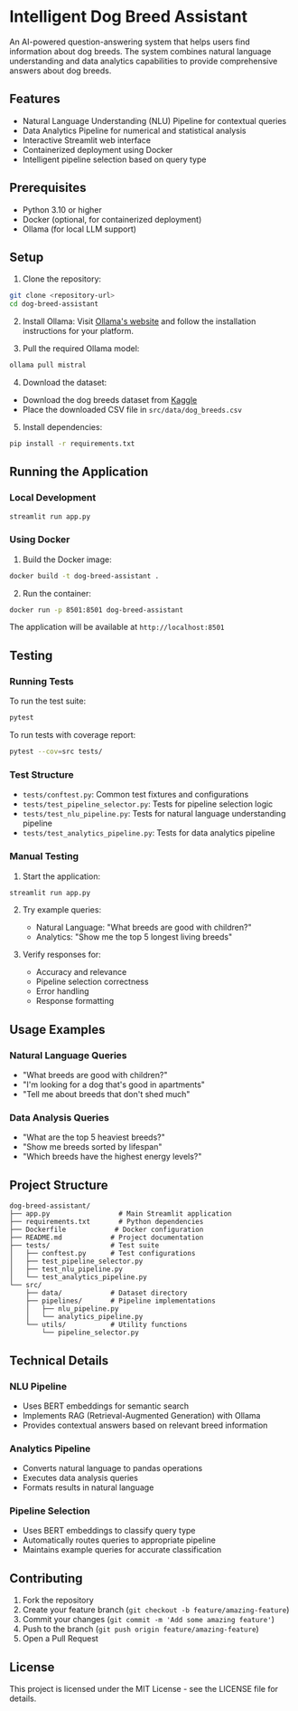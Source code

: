 # Intelligent Dog Breed Assistant

An AI-powered question-answering system that helps users find information about dog breeds. The system combines natural language understanding and data analytics capabilities to provide comprehensive answers about dog breeds.

## Features

- Natural Language Understanding (NLU) Pipeline for contextual queries
- Data Analytics Pipeline for numerical and statistical analysis
- Interactive Streamlit web interface
- Containerized deployment using Docker
- Intelligent pipeline selection based on query type

## Prerequisites

- Python 3.10 or higher
- Docker (optional, for containerized deployment)
- Ollama (for local LLM support)

## Setup

1. Clone the repository:
```bash
git clone <repository-url>
cd dog-breed-assistant
```

2. Install Ollama:
Visit [Ollama's website](https://ollama.ai/) and follow the installation instructions for your platform.

3. Pull the required Ollama model:
```bash
ollama pull mistral
```

4. Download the dataset:
- Download the dog breeds dataset from [Kaggle](https://www.kaggle.com/datasets/mexwell/dog-breeds-dataset)
- Place the downloaded CSV file in `src/data/dog_breeds.csv`

5. Install dependencies:
```bash
pip install -r requirements.txt
```

## Running the Application

### Local Development
```bash
streamlit run app.py
```

### Using Docker
1. Build the Docker image:
```bash
docker build -t dog-breed-assistant .
```

2. Run the container:
```bash
docker run -p 8501:8501 dog-breed-assistant
```

The application will be available at `http://localhost:8501`

## Testing

### Running Tests
To run the test suite:
```bash
pytest
```

To run tests with coverage report:
```bash
pytest --cov=src tests/
```

### Test Structure
- `tests/conftest.py`: Common test fixtures and configurations
- `tests/test_pipeline_selector.py`: Tests for pipeline selection logic
- `tests/test_nlu_pipeline.py`: Tests for natural language understanding pipeline
- `tests/test_analytics_pipeline.py`: Tests for data analytics pipeline

### Manual Testing
1. Start the application:
```bash
streamlit run app.py
```

2. Try example queries:
   - Natural Language: "What breeds are good with children?"
   - Analytics: "Show me the top 5 longest living breeds"

3. Verify responses for:
   - Accuracy and relevance
   - Pipeline selection correctness
   - Error handling
   - Response formatting

## Usage Examples

### Natural Language Queries
- "What breeds are good with children?"
- "I'm looking for a dog that's good in apartments"
- "Tell me about breeds that don't shed much"

### Data Analysis Queries
- "What are the top 5 heaviest breeds?"
- "Show me breeds sorted by lifespan"
- "Which breeds have the highest energy levels?"

## Project Structure

```
dog-breed-assistant/
├── app.py                 # Main Streamlit application
├── requirements.txt       # Python dependencies
├── Dockerfile            # Docker configuration
├── README.md            # Project documentation
├── tests/               # Test suite
│   ├── conftest.py      # Test configurations
│   ├── test_pipeline_selector.py
│   ├── test_nlu_pipeline.py
│   └── test_analytics_pipeline.py
└── src/
    ├── data/            # Dataset directory
    ├── pipelines/       # Pipeline implementations
    │   ├── nlu_pipeline.py
    │   └── analytics_pipeline.py
    └── utils/           # Utility functions
        └── pipeline_selector.py
```

## Technical Details

### NLU Pipeline
- Uses BERT embeddings for semantic search
- Implements RAG (Retrieval-Augmented Generation) with Ollama
- Provides contextual answers based on relevant breed information

### Analytics Pipeline
- Converts natural language to pandas operations
- Executes data analysis queries
- Formats results in natural language

### Pipeline Selection
- Uses BERT embeddings to classify query type
- Automatically routes queries to appropriate pipeline
- Maintains example queries for accurate classification

## Contributing

1. Fork the repository
2. Create your feature branch (`git checkout -b feature/amazing-feature`)
3. Commit your changes (`git commit -m 'Add some amazing feature'`)
4. Push to the branch (`git push origin feature/amazing-feature`)
5. Open a Pull Request

## License

This project is licensed under the MIT License - see the LICENSE file for details. 